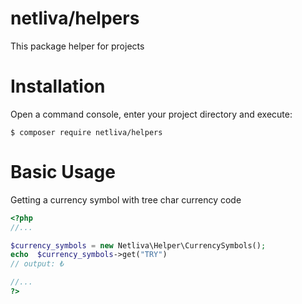 netliva/helpers
============
This package helper for projects


Installation
============

Open a command console, enter your project directory and execute:

```console
$ composer require netliva/helpers
```


Basic Usage
===========
Getting a currency symbol with tree char currency code
 
 ```php
<?php
//...

$currency_symbols = new Netliva\Helper\CurrencySymbols();
echo  $currency_symbols->get("TRY")
// output: ₺
 
//...
?>
 ```
